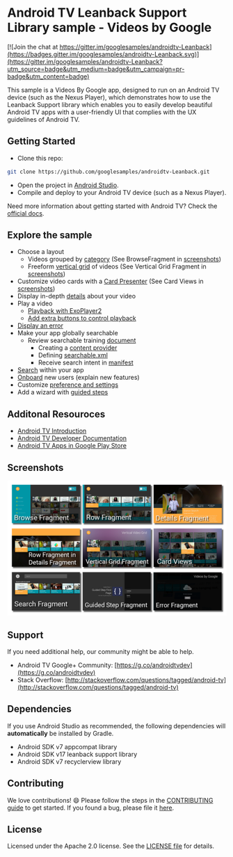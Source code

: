 # Android TV Leanback Support Library sample - Videos by Google

[![Join the chat at https://gitter.im/googlesamples/androidtv-Leanback](https://badges.gitter.im/googlesamples/androidtv-Leanback.svg)](https://gitter.im/googlesamples/androidtv-Leanback?utm_source=badge&utm_medium=badge&utm_campaign=pr-badge&utm_content=badge)

This sample is a Videos By Google app, designed to run on an Android TV device (such as the Nexus Player), which demonstrates how to use the Leanback Support library which enables you to easily develop beautiful Android TV apps with a user-friendly UI that complies with the UX guidelines of Android TV.


## Getting Started

- Clone this repo:

```sh
git clone https://github.com/googlesamples/androidtv-Leanback.git
```

- Open the project in [Android Studio][studio].
- Compile and deploy to your Android TV device (such as a Nexus Player).

Need more information about getting started with Android TV? Check the [official docs][getting-started].

## Explore the sample

- Choose a layout
  - Videos grouped by [category][mainfragment] (See BrowseFragment in [screenshots][screenshots])
  - Freeform [vertical grid][verticalgridfragment] of videos (See Vertical Grid Fragment in [screenshots][screenshots])
- Customize video cards with a [Card Presenter][cardpresenter] (See Card Views in [screenshots][screenshots])
- Display in-depth [details][detailsfragment] about your video
- Play a video
  - [Playback with ExoPlayer2][playbackfragment]
  - [Add extra buttons to control playback][videoplayerglue]
- [Display an error][errorfragment]
- Make your app globally searchable
  - Review searchable training [document][searchable]
     - Creating a [content provider][videoprovider]
     - Defining [searchable.xml][searchable.xml]
     - Receive search intent in [manifest][manifestsearch]
- [Search][searchfragment] within your app
- [Onboard][onboardingfragment] new users (explain new features)
- Customize [preference and settings][settingsfragment]
- Add a wizard with [guided steps][guidedstep]

[screenshots]: https://github.com/googlesamples/androidtv-Leanback#screenshots

[manifestsearch]: https://github.com/googlesamples/androidtv-Leanback/blob/master/app/src/main/AndroidManifest.xml#L79

[searchfragment]: https://github.com/googlesamples/androidtv-Leanback/blob/master/app/src/main/java/com/example/android/tvleanback/ui/SearchFragment.java

[cardpresenter]: https://github.com/googlesamples/androidtv-Leanback/blob/master/app/src/main/java/com/example/android/tvleanback/presenter/CardPresenter.java

[searchable.xml]: https://github.com/googlesamples/androidtv-Leanback/blob/master/app/src/main/res/xml/searchable.xml

[searchable]: https://developer.android.com/training/tv/discovery/searchable.html

[videoprovider]: https://github.com/googlesamples/androidtv-Leanback/blob/master/app/src/main/java/com/example/android/tvleanback/data/VideoProvider.java

[errorfragment]: https://github.com/googlesamples/androidtv-Leanback/blob/master/app/src/main/java/com/example/android/tvleanback/ui/BrowseErrorFragment.java

[mainfragment]: https://github.com/googlesamples/androidtv-Leanback/blob/master/app/src/main/java/com/example/android/tvleanback/ui/MainFragment.java

[detailsfragment]: https://github.com/googlesamples/androidtv-Leanback/blob/master/app/src/main/java/com/example/android/tvleanback/ui/VideoDetailsFragment.java

[verticalgridfragment]: https://github.com/googlesamples/androidtv-Leanback/blob/master/app/src/main/java/com/example/android/tvleanback/ui/VerticalGridFragment.java

[guidedstep]: https://github.com/googlesamples/androidtv-Leanback/blob/master/app/src/main/java/com/example/android/tvleanback/ui/GuidedStepActivity.java

[onboardingfragment]: https://github.com/googlesamples/androidtv-Leanback/blob/master/app/src/main/java/com/example/android/tvleanback/ui/OnboardingFragment.java

[settingsfragment]: https://github.com/googlesamples/androidtv-Leanback/blob/master/app/src/main/java/com/example/android/tvleanback/ui/SettingsFragment.java

[videoplayerglue]: https://github.com/googlesamples/androidtv-Leanback/blob/master/app/src/main/java/com/example/android/tvleanback/player/VideoPlayerGlue.java

[playbackfragment]: https://github.com/googlesamples/androidtv-Leanback/blob/master/app/src/main/java/com/example/android/tvleanback/ui/PlaybackFragment.java

## Additonal Resouroces

- [Android TV Introduction](http://www.android.com/tv/)
- [Android TV Developer Documentation](http://developer.android.com/tv)
- [Android TV Apps in Google Play Store][store-apps]


## Screenshots

[![Screenshot](screenshots/atv-leanback-all.png)](https://raw.githubusercontent.com/googlesamples/androidtv-Leanback/master/screenshots/atv-leanback-all.png)

## Support

If you need additional help, our community might be able to help.

- Android TV Google+ Community: [https://g.co/androidtvdev](https://g.co/androidtvdev)
- Stack Overflow: [http://stackoverflow.com/questions/tagged/android-tv](http://stackoverflow.com/questions/tagged/android-tv)

## Dependencies

If you use Android Studio as recommended, the following dependencies will **automatically** be installed by Gradle.

- Android SDK v7 appcompat library
- Android SDK v17 leanback support library
- Android SDK v7 recyclerview library

## Contributing

We love contributions! :smile: Please follow the steps in the [CONTRIBUTING guide][contributing] to get started. If you found a bug, please file it [here][bugs].

## License

Licensed under the Apache 2.0 license. See the [LICENSE file][license] for details.

[store-apps]: https://play.google.com/store/apps/collection/promotion_3000e26_androidtv_apps_all
[studio]: https://developer.android.com/tools/studio/index.html
[getting-started]: https://developer.android.com/training/tv/start/start.html
[bugs]: https://github.com/googlesamples/androidtv-Leanback/issues/new
[contributing]: CONTRIBUTING.md
[license]: LICENSE
